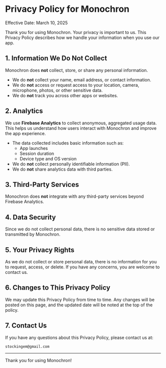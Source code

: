 # Privacy Policy for Monochron

Effective Date: March 10, 2025

Thank you for using Monochron. Your privacy is important to us. This Privacy Policy describes how we handle your information when you use our app.

## 1. Information We Do Not Collect

Monochron does **not** collect, store, or share any personal information.

- We do **not** collect your name, email address, or contact information.
- We do **not** access or request access to your location, camera, microphone, photos, or other sensitive data.
- We do **not** track you across other apps or websites.

## 2. Analytics

We use **Firebase Analytics** to collect anonymous, aggregated usage data. This helps us understand how users interact with Monochron and improve the app experience.

- The data collected includes basic information such as:
  - App launches
  - Session duration
  - Device type and OS version
- We do **not** collect personally identifiable information (PII).
- We do **not** share analytics data with third parties.

## 3. Third-Party Services

Monochron does **not** integrate with any third-party services beyond Firebase Analytics.

## 4. Data Security

Since we do not collect personal data, there is no sensitive data stored or transmitted by Monochron.

## 5. Your Privacy Rights

As we do not collect or store personal data, there is no information for you to request, access, or delete. If you have any concerns, you are welcome to contact us.

## 6. Changes to This Privacy Policy

We may update this Privacy Policy from time to time. Any changes will be posted on this page, and the updated date will be noted at the top of the policy.

## 7. Contact Us

If you have any questions about this Privacy Policy, please contact us at:

`stockingem@gmail.com`

---

Thank you for using Monochron!
